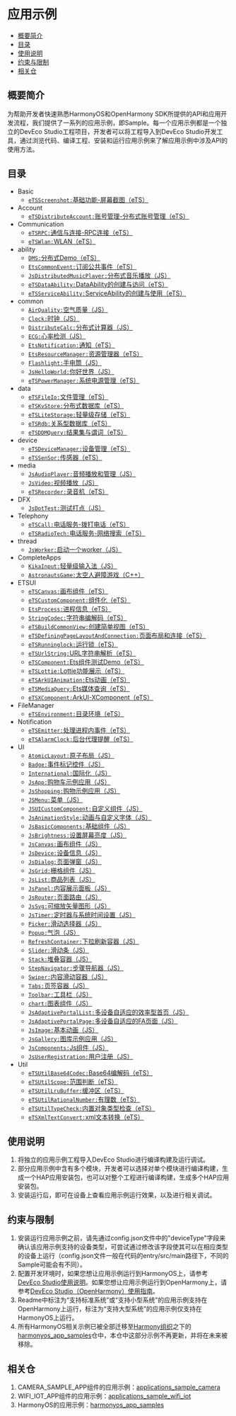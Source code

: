 # 应用示例<a name="ZH-CN_TOPIC_0000001115464207"></a>

-   [概要简介](#section1470103520301)
-   [目录](#sectionMenu)
-   [使用说明](#section17988202503116)
-   [约束与限制](#section18841871178)
-   [相关仓](#section741114082513)

## 概要简介<a name="section1470103520301"></a>

为帮助开发者快速熟悉HarmonyOS和OpenHarmony SDK所提供的API和应用开发流程，我们提供了一系列的应用示例，即Sample。每一个应用示例都是一个独立的DevEco Studio工程项目，开发者可以将工程导入到DevEco Studio开发工具，通过浏览代码、编译工程、安装和运行应用示例来了解应用示例中涉及API的使用方法。

## 目录<a name="sectionMenu"></a>
- Basic
  - [`eTSScreenshot:`基础功能-屏幕截图（eTS）](https://gitee.com/openharmony/app_samples/tree/master/Basic/eTSScreenshot)
- Account
  - [`eTSDistributeAccount:`账号管理-分布式账号管理（eTS）](https://gitee.com/openharmony/app_samples/tree/master/Account/eTSDistributeAccount)  
- Communication
  - [`eTSRPC:`通信与连接-RPC连接（eTS）](https://gitee.com/openharmony/app_samples/tree/master/Communication/eTSRPC)
  - [`eTSWlan:`WLAN（eTS）](https://gitee.com/openharmony/app_samples/tree/master/Communication/eTSWlan) 
- ability
  - [`DMS:`分布式Demo（eTS）](https://gitee.com/openharmony/app_samples/tree/master/ability/DMS)
  - [`EtsCommonEvent:`订阅公共事件（eTS）](https://gitee.com/openharmony/app_samples/tree/master/ability/EtsCommonEvent)
  - [`JsDistributedMusicPlayer:`分布式音乐播放（JS）](https://gitee.com/openharmony/app_samples/tree/master/ability/JsDistributedMusicPlayer)
  - [`eTSDataAbility:`DataAbility的创建与访问（eTS）](https://gitee.com/openharmony/app_samples/tree/master/ability/eTSDataAbility)
  - [`eTSServiceAbility:`ServiceAbility的创建与使用（eTS）](https://gitee.com/openharmony/app_samples/tree/master/ability/eTSServiceAbility)
- common
  - [`AirQuality:`空气质量（JS）](https://gitee.com/openharmony/app_samples/tree/master/common/AirQuality)
  - [`Clock:`时钟（JS）](https://gitee.com/openharmony/app_samples/tree/master/common/Clock)
  - [`DistributeCalc:`分布式计算器（JS）](https://gitee.com/openharmony/app_samples/tree/master/common/DistributeCalc)
  - [`ECG:`心率检测（JS）](https://gitee.com/openharmony/app_samples/tree/master/common/ECG)
  - [`EtsNotification:`通知（eTS）](https://gitee.com/openharmony/app_samples/tree/master/common/EtsNotification)
  - [`EtsResourceManager:`资源管理器（eTS）](https://gitee.com/openharmony/app_samples/tree/master/common/EtsResourceManager)
  - [`Flashlight:`手电筒（JS）](https://gitee.com/openharmony/app_samples/tree/master/common/Flashlight)
  - [`JsHelloWorld:`你好世界（JS）](https://gitee.com/openharmony/app_samples/tree/master/common/JsHelloWorld)
  - [`eTSPowerManager:`系统电源管理（eTS）](https://gitee.com/openharmony/app_samples/tree/master/common/eTSPowerManager)
- data
  - [`eTSFileIo:`文件管理（eTS）](https://gitee.com/openharmony/app_samples/tree/master/data/eTSFileIo)
  - [`eTSKvStore:`分布式数据库（eTS）](https://gitee.com/openharmony/app_samples/tree/master/data/eTSKvStore)
  - [`eTSLiteStorage:`轻量级存储（eTS）](https://gitee.com/openharmony/app_samples/tree/master/data/eTSLiteStorage)
  - [`eTSRdb:`关系型数据库（eTS）](https://gitee.com/openharmony/app_samples/tree/master/data/eTSRdb)
  - [`eTSDDMQuery:`结果集与谓词（eTS）](https://gitee.com/openharmony/app_samples/tree/master/data/eTSDDMQuery)
- device
  - [`eTSDeviceManager:`设备管理（eTS）](https://gitee.com/openharmony/app_samples/tree/master/device/eTSDeviceManager)
  - [`eTSSenSor:`传感器（eTS）](https://gitee.com/openharmony/app_samples/tree/master/device/eTSSenSor)
- media
  - [`JsAudioPlayer:`音频播放和管理（JS）](https://gitee.com/openharmony/app_samples/tree/master/media/JsAudioPlayer)
  - [`JsVideo:`视频播放（JS）](https://gitee.com/openharmony/app_samples/tree/master/media/JsVideo)
  - [`eTSRecorder:`录音机（eTS）](https://gitee.com/openharmony/app_samples/tree/master/media/eTSRecorder)
- DFX
  - [`JsDotTest:`测试打点（JS）](https://gitee.com/openharmony/app_samples/tree/master/DFX/JsDotTest)
- Telephony
  - [`eTSCall:`电话服务-拨打电话（eTS）](https://gitee.com/openharmony/app_samples/tree/master/Telephony/eTSCall)
  - [`eTSRadioTech:`电话服务-网络搜索（eTS）](https://gitee.com/openharmony/app_samples/tree/master/Telephony/eTSRadioTech)	
- thread
  - [`JsWorker:`启动一个worker（JS）](https://gitee.com/openharmony/app_samples/tree/master/thread/JsWorker)
- CompleteApps
  - [`KikaInput:`轻量级输入法（JS）](https://gitee.com/openharmony/app_samples/tree/master/CompleteApps/KikaInput)
  - [`AstronautsGame:`太空人避障游戏（C++）](https://gitee.com/openharmony/app_samples/tree/master/CompleteApps/AstronautsGame)
- ETSUI
  - [`eTSCanvas:`画布组件（eTS）](https://gitee.com/openharmony/app_samples/tree/master/ETSUI/eTSCanvas)
  - [`eTSCustomComponent:`组件化（eTS）](https://gitee.com/zhangxinlogo/app_samples/tree/master/ETSUI/eTSCustomComponent)
  - [`EtsProcess:`进程信息（eTS）](https://gitee.com/openharmony/app_samples/tree/master/ETSUI/EtsProcess)
  - [`StringCodec:`字符串编解码（eTS）](https://gitee.com/openharmony/app_samples/tree/master/ETSUI/StringCodec)
  - [`eTSBuildCommonView:`创建简单视图（eTS）](https://gitee.com/openharmony/app_samples/tree/master/ETSUI/eTSBuildCommonView)
  - [`eTSDefiningPageLayoutAndConnection:`页面布局和连接（eTS）](https://gitee.com/openharmony/app_samples/tree/master/ETSUI/eTSDefiningPageLayoutAndConnection)
  - [`eTSRunninglock:`运行锁（eTS）](https://gitee.com/openharmony/app_samples/tree/master/ETSUI/eTSRunninglock)
  - [`eTSUrlString:`URL字符串解析（eTS）](https://gitee.com/openharmony/app_samples/tree/master/ETSUI/eTSUrlString)
  - [`eTSComponent:`Ets组件测试Demo（eTS）](https://gitee.com/openharmony/app_samples/tree/master/ETSUI/eTSComponent)
  - [`eTSLottie:`Lottie功能展示（eTS）](https://gitee.com/openharmony/app_samples/tree/master/ETSUI/eTSLottie) 
  - [`eTSArkUIAnimation:`Ets动画（eTS）](https://gitee.com/openharmony/app_samples/tree/master/ETSUI/eTSArkUIAnimation)
  - [`eTSMediaQuery:`Ets媒体查询（eTS）](https://gitee.com/openharmony/app_samples/tree/master/ETSUI/eTSMediaQuery)
  - [`eTSXComponent:`ArkUI-XComponent（eTS）](https://gitee.com/openharmony/app_samples/tree/master/ETSUI/eTSXComponent)
- FileManager
  - [`eTSEnvironment:`目录环境（eTS）](https://gitee.com/openharmony/app_samples/tree/master/FileManager/eTSEnvironment)
- Notification
  - [`eTSEmitter:`处理进程内事件（eTS）](https://gitee.com/openharmony/app_samples/tree/master/Notification/eTSEmitter)
  - [`eTSAlarmClock:`后台代理提醒（eTS）](https://gitee.com/openharmony/app_samples/tree/master/Notification/eTSAlarmClock)
- UI
  - [`AtomicLayout:`原子布局（JS）](https://gitee.com/openharmony/app_samples/tree/master/UI/AtomicLayout)
  - [`Badge:`事件标记控件（JS）](https://gitee.com/openharmony/app_samples/tree/master/UI/Badge)
  - [`International:`国际化（JS）](https://gitee.com/openharmony/app_samples/tree/master/UI/International)
  - [`JsApp:`购物车示例应用（JS）](https://gitee.com/openharmony/app_samples/tree/master/UI/JsApp)  
  - [`JsShopping:`购物示例应用（JS）](https://gitee.com/openharmony/app_samples/tree/master/UI/JsShopping)     
  - [`JSMenu:`菜单（JS）](https://gitee.com/openharmony/app_samples/tree/master/UI/JSMenu)
  - [`JSUICustomComponent:`自定义组件（JS）](https://gitee.com/openharmony/app_samples/tree/master/UI/JSUICustomComponent)
  - [`JsAnimationStyle:`动画与自定义字体（JS）](https://gitee.com/openharmony/app_samples/tree/master/UI/JsAnimationStyle)
  - [`JsBasicComponents:`基础组件（JS）](https://gitee.com/openharmony/app_samples/tree/master/UI/JsBasicComponents)
  - [`JsBrightness:`设置屏幕亮度（JS）](https://gitee.com/openharmony/app_samples/tree/master/UI/JsBrightness)
  - [`JsCanvas:`画布组件（JS）](https://gitee.com/openharmony/app_samples/tree/master/UI/JsCanvas)
  - [`JsDevice:`设备信息（JS）](https://gitee.com/openharmony/app_samples/tree/master/UI/JsDevice)
  - [`JsDialog:`页面弹窗（JS）](https://gitee.com/openharmony/app_samples/tree/master/UI/JsDialog)
  - [`JsGrid:`栅格组件（JS）](https://gitee.com/openharmony/app_samples/tree/master/UI/JsGrid)
  - [`JsList:`商品列表（JS）](https://gitee.com/openharmony/app_samples/tree/master/UI/JsList)
  - [`JsPanel:`内容展示面板（JS）](https://gitee.com/openharmony/app_samples/tree/master/UI/JsPanel)
  - [`JsRouter:`页面路由（JS）](https://gitee.com/openharmony/app_samples/tree/master/UI/JsRouter)
  - [`JsSvg:`可缩放矢量图形（JS）](https://gitee.com/openharmony/app_samples/tree/master/UI/JsSvg)
  - [`JsTimer:`定时器与系统时间设置（JS）](https://gitee.com/openharmony/app_samples/tree/master/UI/JsTimer)
  - [`Picker:`滑动选择器（JS）](https://gitee.com/openharmony/app_samples/tree/master/UI/Picker)
  - [`Popup:`气泡（JS）](https://gitee.com/openharmony/app_samples/tree/master/UI/Popup)
  - [`RefreshContainer:`下拉刷新容器（JS）](https://gitee.com/openharmony/app_samples/tree/master/UI/RefreshContainer)
  - [`Slider:`滑动条（JS）](https://gitee.com/openharmony/app_samples/tree/master/UI/Slider)
  - [`Stack:`堆叠容器（JS）](https://gitee.com/openharmony/app_samples/tree/master/UI/Stack)
  - [`StepNavigator:`步骤导航器（JS）](https://gitee.com/openharmony/app_samples/tree/master/UI/StepNavigator)
  - [`Swiper:`内容滑动容器（JS）](https://gitee.com/openharmony/app_samples/tree/master/UI/Swiper)
  - [`Tabs:`页签容器（JS）](https://gitee.com/openharmony/app_samples/tree/master/UI/Tabs)
  - [`Toolbar:`工具栏（JS）](https://gitee.com/openharmony/app_samples/tree/master/UI/Toolbar)
  - [`chart:`图表组件（JS）](https://gitee.com/openharmony/app_samples/tree/master/UI/chart)
  - [`JsAdaptivePortalList:`多设备自适应的效率型首页（JS）](https://gitee.com/openharmony/app_samples/tree/master/UI/JsAdaptivePortalList)
  - [`JsAdaptivePortalPage:`多设备自适应的FA页面（JS）](https://gitee.com/openharmony/app_samples/tree/master/UI/JsAdaptivePortalPage)
  - [`JsImage:`基本动画（JS）](https://gitee.com/openharmony/app_samples/tree/master/UI/JsImage)
  - [`JsGallery:`图库示例应用（JS）](https://gitee.com/openharmony/app_samples/tree/master/UI/JsGallery)
  - [`JsComponents:`Js组件（JS）](https://gitee.com/openharmony/app_samples/tree/master/UI/JsComponents)
  - [`JsUserRegistration:`用户注册（JS）](https://gitee.com/openharmony/app_samples/tree/master/UI/JsUserRegistration)
- Util
  - [`eTSUtilBase64Codec:`Base64编解码（eTS）](https://gitee.com/openharmony/app_samples/tree/master/Util/eTSUtilBase64Codec)
  - [`eTSUtilScope:`范围判断（eTS）](https://gitee.com/openharmony/app_samples/tree/master/Util/eTSUtilScope)
  - [`eTSUtilLruBuffer:`缓冲区（eTS）](https://gitee.com/openharmony/app_samples/tree/master/Util/eTSUtilLruBuffer)
  - [`eTSUtilRationalNumber:`有理数（eTS）](https://gitee.com/openharmony/app_samples/tree/master/Util/eTSUtilRationalNumber)
  - [`eTSUtilTypeCheck:`内置对象类型检查（eTS）](https://gitee.com/openharmony/app_samples/tree/master/Util/eTSUtilTypeCheck)
  - [`eTSXmlTextConvert:`xml文本转换（eTS）](https://gitee.com/openharmony/app_samples/tree/master/Util/eTSXmlTextConvert)

## 使用说明<a name="section17988202503116"></a>

1.  将独立的应用示例工程导入DevEco Studio进行编译构建及运行调试。
2.  部分应用示例中含有多个模块，开发者可以选择对单个模块进行编译构建，生成一个HAP应用安装包，也可以对整个工程进行编译构建，生成多个HAP应用安装包。
3.  安装运行后，即可在设备上查看应用示例运行效果，以及进行相关调试。

## 约束与限制<a name="section18841871178"></a>

1.  安装运行应用示例之前，请先通过config.json文件中的"deviceType"字段来确认该应用示例支持的设备类型，可尝试通过修改该字段使其可以在相应类型的设备上运行（config.json文件一般在代码的entry/src/main路径下，不同的Sample可能会有不同）。
2.  配置开发环境时，如果您想让应用示例运行到HarmonyOS上，请参考[DevEco Studio使用说明](https://developer.harmonyos.com/cn/docs/documentation/doc-guides/tools_overview-0000001053582387)。如果您想让应用示例运行到OpenHarmony上，请参考[DevEco Studio（OpenHarmony）使用指南](https://gitee.com/openharmony/docs/blob/master/zh-cn/application-dev/quick-start/Readme-CN.md)。
3.  Readme中标注为“支持标准系统”或“支持小型系统”的应用示例支持在OpenHarmony上运行，标注为“支持大型系统”的应用示例仅支持在HarmonyOS上运行。
4.  所有HarmonyOS相关示例已被全部迁移至[Harmony组织](https://gitee.com/harmonyos)之下的[harmonyos\_app\_samples](https://gitee.com/harmonyos/harmonyos_app_samples)仓中，本仓中这部分示例不再更新，并将在未来被移除。

## 相关仓<a name="section741114082513"></a>

1.  CAMERA\_SAMPLE\_APP组件的应用示例：[applications\_sample\_camera](https://gitee.com/openharmony/applications_sample_camera/blob/master/README_zh.md)
2.  WIFI\_IOT\_APP组件的应用示例：[applications\_sample\_wifi\_iot](https://gitee.com/openharmony/applications_sample_wifi_iot/blob/master/README_zh.md)
3.  HarmonyOS的应用示例：[harmonyos\_app\_samples](https://gitee.com/harmonyos/harmonyos_app_samples)